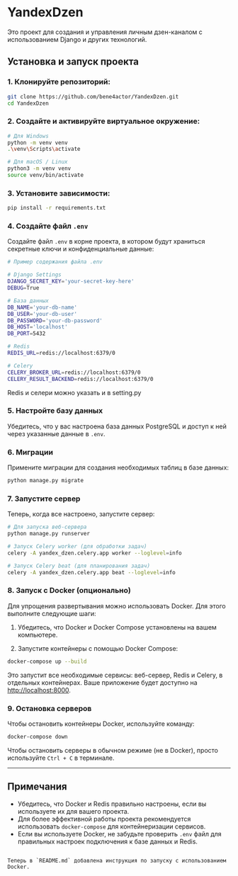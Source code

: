 # YandexDzen

Это проект для создания и управления личным дзен-каналом с использованием Django и других технологий.

## Установка и запуск проекта

### 1. Клонируйте репозиторий:

```bash
git clone https://github.com/bene4actor/YandexDzen.git
cd YandexDzen
```

### 2. Создайте и активируйте виртуальное окружение:

```bash
# Для Windows
python -m venv venv
.\venv\Scripts\activate

# Для macOS / Linux
python3 -m venv venv
source venv/bin/activate
```

### 3. Установите зависимости:

```bash
pip install -r requirements.txt
```

### 4. Создайте файл `.env`

Создайте файл `.env` в корне проекта, в котором будут храниться секретные ключи и конфиденциальные данные:

```bash
# Пример содержания файла .env

# Django Settings
DJANGO_SECRET_KEY='your-secret-key-here'
DEBUG=True

# База данных
DB_NAME='your-db-name'
DB_USER='your-db-user'
DB_PASSWORD='your-db-password'
DB_HOST='localhost'
DB_PORT=5432

# Redis
REDIS_URL=redis://localhost:6379/0

# Celery
CELERY_BROKER_URL=redis://localhost:6379/0
CELERY_RESULT_BACKEND=redis://localhost:6379/0
```
Redis и селери можно указать и в setting.py
### 5. Настройте базу данных

Убедитесь, что у вас настроена база данных PostgreSQL и доступ к ней через указанные данные в `.env`.

### 6. Миграции

Примените миграции для создания необходимых таблиц в базе данных:

```bash
python manage.py migrate
```

### 7. Запустите сервер

Теперь, когда все настроено, запустите сервер:

```bash
# Для запуска веб-сервера
python manage.py runserver

# Запуск Celery worker (для обработки задач)
celery -A yandex_dzen.celery.app worker --loglevel=info

# Запуск Celery beat (для планирования задач)
celery -A yandex_dzen.celery.app beat --loglevel=info
```

### 8. Запуск с Docker (опционально)

Для упрощения развертывания можно использовать Docker. Для этого выполните следующие шаги:

1. Убедитесь, что Docker и Docker Compose установлены на вашем компьютере.

2. Запустите контейнеры с помощью Docker Compose:

```bash
docker-compose up --build
```

Это запустит все необходимые сервисы: веб-сервер, Redis и Celery, в отдельных контейнерах. Ваше приложение будет доступно на [http://localhost:8000](http://localhost:8000).

### 9. Остановка серверов

Чтобы остановить контейнеры Docker, используйте команду:

```bash
docker-compose down
```

Чтобы остановить серверы в обычном режиме (не в Docker), просто используйте `Ctrl + C` в терминале.

---

## Примечания

- Убедитесь, что Docker и Redis правильно настроены, если вы используете их для вашего проекта.
- Для более эффективной работы проекта рекомендуется использовать `docker-compose` для контейнеризации сервисов.
- Если вы используете Docker, не забудьте проверить `.env` файл для правильных настроек подключения к базе данных и Redis.
```

Теперь в `README.md` добавлена инструкция по запуску с использованием Docker.
